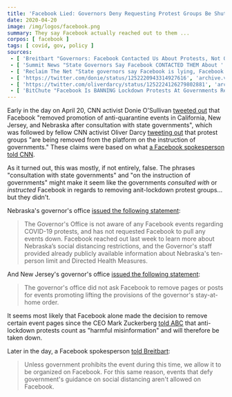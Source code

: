 ```yaml
---
title: 'Facebook Lied: Governors Deny Requesting Protest Groups Be Shutdown'
date: 2020-04-20
image: /img/logos/facebook.png
summary: They say Facebook actually reached out to them ...
corpos: [ facebook ]
tags: [ covid, gov, policy ]
sources:
 - [ 'Breitbart "Governors: Facebook Contacted Us About Protests, Not Other Way Around" by Joel B. Pollak (20 Apr 2020)', 'www.breitbart.com/the-media/2020/04/20/governors-facebook-contacted-us-about-protests-not-other-way-around/' ]
 - [ 'Summit News "State Governors Say Facebook CONTACTED THEM About ''Reopen America'' Events" by Steve Watson (21 Apr 2020)', 'summit.news/2020/04/21/state-governors-say-facebook-contacted-them-about-reopen-america-events/' ]
 - [ 'Reclaim The Net "State governors say Facebook is lying, Facebook alone decided to shut down protest groups" by Naga Pramod (21 Apr 2020)', 'reclaimthenet.org/state-governors-facebook-censorship-protest-groups/' ]
 - [ 'https://twitter.com/donie/status/1252220943314927616', 'archive.vn/I6CxA' ]
 - [ 'https://twitter.com/oliverdarcy/status/1252224126279802881', 'archive.vn/RVXlB' ]
 - [ 'BitChute "Facebook Is BANNING Lockdown Protests At Governments Request As Drones Are Deployed To Spy On Us" by Tim Pool (20 Apr 2020)', 'www.bitchute.com/video/dMCfHMjyROY/' ]
---
```


Early in the day on April 20, CNN activist Donie O'Sullivan [tweeted
out](https://archive.vn/I6CxA) that Facebook "removed promotion of
anti-quarantine events in California, New Jersey, and Nebraska after
consultation with state governments", which was followed by fellow CNN activist
Oliver Darcy [tweeting out](https://archive.vn/RVXlB) that protest groups "are
being removed from the platform on the instruction of governments." These
claims were based on what [a Facebook spokesperson told
CNN](https://archive.vn/pLndl#selection-1427.105-1427.144).

As it turned out, this was mostly, if not entirely, false. The phrases
"consultation with state governments" and "on the instruction of governments"
might make it seem like the governments _consulted with_ or _instructed_
Facebook in regards to removing anit-lockdown protest groups... but they
didn't.

Nebraska's governor's office [issued the following statement](https://archive.vn/xuPSv#selection-547.0-561.373):
> The Governor's Office is not aware of any Facebook events regarding COVID-19
> protests, and has not requested Facebook to pull any events down. Facebook
> reached out last week to learn more about Nebraska’s social distancing
> restrictions, and the Governor's staff provided already publicly available
> information about Nebraska's ten-person limit and Directed Health Measures.

And New Jersey's governor's office [issued the following statement](https://archive.vn/xuPSv#selection-567.0-571.171):
> The governor's office did not ask Facebook to remove pages or posts for
> events promoting lifting the provisions of the governor's stay-at-home order.

It seems most likely that Facebook alone made the decision to remove certain
event pages since the CEO Mark Zuckerberg [told
ABC](https://archive.vn/WQr7f#selection-1661.0-1729.138) that anti-lockdown
protests count as "harmful misinformation" and will therefore be taken down.

Later in the day, a Facebook spokesperson [told Breitbart](https://archive.vn/xuPSv#selection-961.1-961.254):
> Unless government prohibits the event during this time, we allow it to be
> organized on Facebook. For this same reason, events that defy government's
> guidance on social distancing aren't allowed on Facebook.
